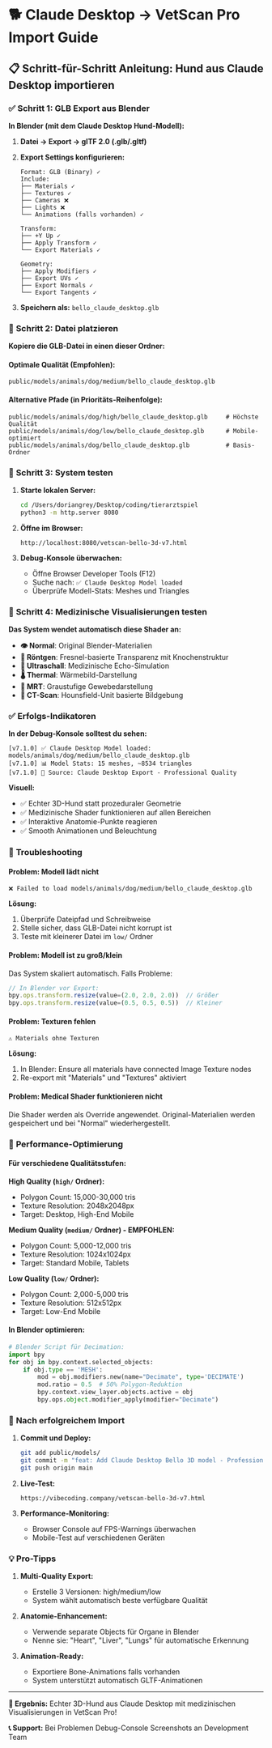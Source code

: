 # 🐕 Claude Desktop → VetScan Pro Import Guide

## 📋 **Schritt-für-Schritt Anleitung: Hund aus Claude Desktop importieren**

### ✅ **Schritt 1: GLB Export aus Blender**

**In Blender (mit dem Claude Desktop Hund-Modell):**

1. **Datei → Export → glTF 2.0 (.glb/.gltf)**
2. **Export Settings konfigurieren:**
   ```
   Format: GLB (Binary) ✓
   Include: 
   ├── Materials ✓
   ├── Textures ✓
   ├── Cameras ❌
   ├── Lights ❌
   └── Animations (falls vorhanden) ✓
   
   Transform:
   ├── +Y Up ✓
   ├── Apply Transform ✓
   └── Export Materials ✓
   
   Geometry:
   ├── Apply Modifiers ✓
   ├── Export UVs ✓
   ├── Export Normals ✓
   └── Export Tangents ✓
   ```

3. **Speichern als:** `bello_claude_desktop.glb`

### 📁 **Schritt 2: Datei platzieren**

**Kopiere die GLB-Datei in einen dieser Ordner:**

#### **Optimale Qualität (Empfohlen):**
```
public/models/animals/dog/medium/bello_claude_desktop.glb
```

#### **Alternative Pfade (in Prioritäts-Reihenfolge):**
```
public/models/animals/dog/high/bello_claude_desktop.glb     # Höchste Qualität
public/models/animals/dog/low/bello_claude_desktop.glb      # Mobile-optimiert
public/models/animals/dog/bello_claude_desktop.glb          # Basis-Ordner
```

### 🔄 **Schritt 3: System testen**

1. **Starte lokalen Server:**
   ```bash
   cd /Users/doriangrey/Desktop/coding/tierarztspiel
   python3 -m http.server 8080
   ```

2. **Öffne im Browser:**
   ```
   http://localhost:8080/vetscan-bello-3d-v7.html
   ```

3. **Debug-Konsole überwachen:**
   - Öffne Browser Developer Tools (F12)
   - Suche nach: `✅ Claude Desktop Model loaded`
   - Überprüfe Modell-Stats: Meshes und Triangles

### 🔬 **Schritt 4: Medizinische Visualisierungen testen**

**Das System wendet automatisch diese Shader an:**

- **👁️ Normal**: Original Blender-Materialien
- **🦴 Röntgen**: Fresnel-basierte Transparenz mit Knochenstruktur
- **📡 Ultraschall**: Medizinische Echo-Simulation
- **🌡️ Thermal**: Wärmebild-Darstellung
- **🧠 MRT**: Graustufige Gewebedarstellung
- **💫 CT-Scan**: Hounsfield-Unit basierte Bildgebung

### ✅ **Erfolgs-Indikatoren**

**In der Debug-Konsole solltest du sehen:**
```
[v7.1.0] ✅ Claude Desktop Model loaded: models/animals/dog/medium/bello_claude_desktop.glb
[v7.1.0] 📊 Model Stats: 15 meshes, ~8534 triangles
[v7.1.0] 🎨 Source: Claude Desktop Export - Professional Quality
```

**Visuell:**
- ✅ Echter 3D-Hund statt prozeduraler Geometrie
- ✅ Medizinische Shader funktionieren auf allen Bereichen
- ✅ Interaktive Anatomie-Punkte reagieren
- ✅ Smooth Animationen und Beleuchtung

### 🚨 **Troubleshooting**

#### **Problem: Modell lädt nicht**
```
❌ Failed to load models/animals/dog/medium/bello_claude_desktop.glb
```

**Lösung:**
1. Überprüfe Dateipfad und Schreibweise
2. Stelle sicher, dass GLB-Datei nicht korrupt ist
3. Teste mit kleinerer Datei im `low/` Ordner

#### **Problem: Modell ist zu groß/klein**
Das System skaliert automatisch. Falls Probleme:
```javascript
// In Blender vor Export:
bpy.ops.transform.resize(value=(2.0, 2.0, 2.0))  // Größer
bpy.ops.transform.resize(value=(0.5, 0.5, 0.5))  // Kleiner
```

#### **Problem: Texturen fehlen**
```
⚠️ Materials ohne Texturen
```

**Lösung:**
1. In Blender: Ensure all materials have connected Image Texture nodes
2. Re-export mit "Materials" und "Textures" aktiviert

#### **Problem: Medical Shader funktionieren nicht**
Die Shader werden als Override angewendet. Original-Materialien werden gespeichert und bei "Normal" wiederhergestellt.

### 🎯 **Performance-Optimierung**

#### **Für verschiedene Qualitätsstufen:**

**High Quality (`high/` Ordner):**
- Polygon Count: 15,000-30,000 tris
- Texture Resolution: 2048x2048px
- Target: Desktop, High-End Mobile

**Medium Quality (`medium/` Ordner) - EMPFOHLEN:**
- Polygon Count: 5,000-12,000 tris
- Texture Resolution: 1024x1024px
- Target: Standard Mobile, Tablets

**Low Quality (`low/` Ordner):**
- Polygon Count: 2,000-5,000 tris
- Texture Resolution: 512x512px
- Target: Low-End Mobile

#### **In Blender optimieren:**
```python
# Blender Script für Decimation:
import bpy
for obj in bpy.context.selected_objects:
    if obj.type == 'MESH':
        mod = obj.modifiers.new(name="Decimate", type='DECIMATE')
        mod.ratio = 0.5  # 50% Polygon-Reduktion
        bpy.context.view_layer.objects.active = obj
        bpy.ops.object.modifier_apply(modifier="Decimate")
```

### 🚀 **Nach erfolgreichem Import**

1. **Commit und Deploy:**
   ```bash
   git add public/models/
   git commit -m "feat: Add Claude Desktop Bello 3D model - Professional quality"
   git push origin main
   ```

2. **Live-Test:**
   ```
   https://vibecoding.company/vetscan-bello-3d-v7.html
   ```

3. **Performance-Monitoring:**
   - Browser Console auf FPS-Warnings überwachen
   - Mobile-Test auf verschiedenen Geräten

### 💡 **Pro-Tipps**

1. **Multi-Quality Export:**
   - Erstelle 3 Versionen: high/medium/low
   - System wählt automatisch beste verfügbare Qualität

2. **Anatomie-Enhancement:**
   - Verwende separate Objects für Organe in Blender
   - Nenne sie: "Heart", "Liver", "Lungs" für automatische Erkennung

3. **Animation-Ready:**
   - Exportiere Bone-Animations falls vorhanden
   - System unterstützt automatisch GLTF-Animationen

---

**🎯 Ergebnis:** Echter 3D-Hund aus Claude Desktop mit medizinischen Visualisierungen in VetScan Pro!

**📞 Support:** Bei Problemen Debug-Console Screenshots an Development Team